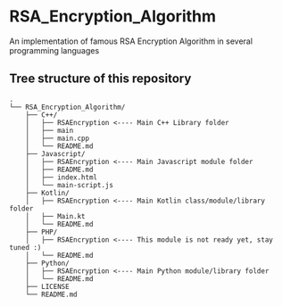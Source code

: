 # RSA_Encryption_Algorithm
An implementation of famous RSA Encryption Algorithm in several programming languages

## Tree structure of this repository

```
.
└── RSA_Encryption_Algorithm/
    ├── C++/
    │   ├── RSAEncryption <---- Main C++ Library folder
    │   ├── main
    │   ├── main.cpp
    │   └── README.md
    ├── Javascript/
    │   ├── RSAEncryption <---- Main Javascript module folder
    │   ├── README.md
    │   ├── index.html
    │   └── main-script.js
    ├── Kotlin/
    │   ├── RSAEncryption <---- Main Kotlin class/module/library folder
    │   ├── Main.kt
    │   └── README.md
    ├── PHP/
    │   ├── RSAEncryption <---- This module is not ready yet, stay tuned :)
    │   └── README.md
    ├── Python/
    │   ├── RSAEncryption <---- Main Python module/library folder
    │   └── README.md
    ├── LICENSE
    └── README.md

```
